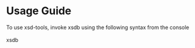 # Usage Guide #

To use xsd-tools, invoke xsdb using the following syntax from the console
<br><br>
xsdb <template file> <xsd schema file><br>
<br>
<h3>example</h3>
<pre><code># xsdb python-sax testA022.xsd <br>
</code></pre>